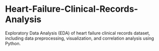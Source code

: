 # Heart-Failure-Clinical-Records-Analysis
Exploratory Data Analysis (EDA) of heart failure clinical records dataset, including data preprocessing, visualization, and correlation analysis using Python.
